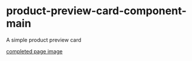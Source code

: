 # product-preview-card-component-main
A simple product preview card

[completed page image](https://femimakay.github.io/product-preview-card-component-main)
